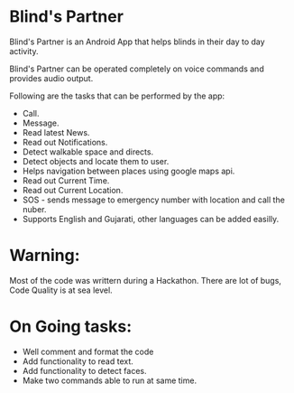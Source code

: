 # Blind's Partner
Blind's Partner is an Android App that helps blinds in their day to day  activity.

Blind's Partner can be operated completely on voice commands and provides audio output.

Following are the tasks that can be performed by the app:
  - Call.
  - Message.
  - Read latest News.
  - Read out Notifications.
  - Detect walkable space and directs.
  - Detect objects and locate them to user.
  - Helps navigation between places using google maps api.
  - Read out Current Time.
  - Read out Current Location.
  - SOS - sends message to emergency number with location and call the nuber.
  - Supports English and Gujarati, other languages can be added easilly.


# Warning: 
Most of the code was writtern during a Hackathon. There are lot of bugs, Code Quality is at sea level. 

# On Going tasks:
  - Well comment and format the code
  - Add functionality to read text.
  - Add functionality to detect faces.
  - Make two commands able to run at same time.
 

